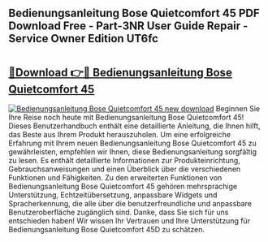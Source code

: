## Bedienungsanleitung Bose Quietcomfort 45 PDF Download Free - Part-3NR User Guide Repair - Service Owner Edition UT6fc

# <h2><a href="http://df3v6l1.blite.top/?on=Bedienungsanleitung+Bose+Quietcomfort+45">🔗Download 👉🔴 Bedienungsanleitung Bose Quietcomfort 45</a></h2>

[![Bedienungsanleitung Bose Quietcomfort 45 new download](https://i.imgur.com/lujVjoI.png)](http://df3v6l1.blite.top/?on=Bedienungsanleitung+Bose+Quietcomfort+45)
Beginnen Sie Ihre Reise noch heute mit Bedienungsanleitung Bose Quietcomfort 45! Dieses Benutzerhandbuch enthält eine detaillierte Anleitung, die Ihnen hilft, das Beste aus Ihrem Produkt herauszuholen. Um eine erfolgreiche Erfahrung mit Ihrem neuen Bedienungsanleitung Bose Quietcomfort 45 zu gewährleisten, empfehlen wir Ihnen, diese Bedienungsanleitung sorgfältig zu lesen. Es enthält detaillierte Informationen zur Produkteinrichtung, Gebrauchsanweisungen und einen Überblick über die verschiedenen Funktionen und Fähigkeiten. Zu den erweiterten Funktionen von Bedienungsanleitung Bose Quietcomfort 45 gehören mehrsprachige Unterstützung, Echtzeitübersetzung, anpassbare Widgets und Spracherkennung, die alle über die benutzerfreundliche und anpassbare Benutzeroberfläche zugänglich sind. Danke, dass Sie sich für uns entschieden haben! Wir wissen Ihr Vertrauen und Ihre Unterstützung für Bedienungsanleitung Bose Quietcomfort 45D zu schätzen.
